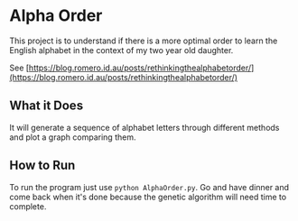 # Alpha Order

This project is to understand if there is a more optimal order to learn the English alphabet in the context of my two year old daughter.

See [https://blog.romero.id.au/posts/rethinkingthealphabetorder/](https://blog.romero.id.au/posts/rethinkingthealphabetorder/)

## What it Does
It will generate a sequence of alphabet letters through different methods and plot a graph comparing them.

## How to Run
To run the program just use ```python AlphaOrder.py```. Go and have dinner and come back when it's done because the genetic algorithm will need time to complete.